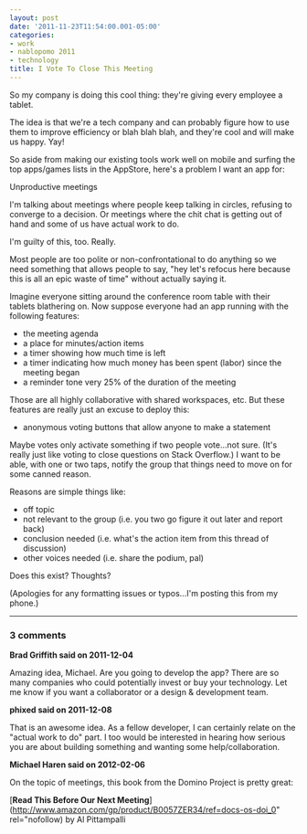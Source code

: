 ```yaml
---
layout: post
date: '2011-11-23T11:54:00.001-05:00'
categories:
- work
- nablopomo 2011
- technology
title: I Vote To Close This Meeting
---
```


So my company is doing this cool thing: they're giving every employee a tablet. 

The idea is that we're a tech company and can probably figure how to use them to improve efficiency or blah blah blah, and they're cool and will make us happy. Yay!

So aside from making our existing tools work well on mobile and surfing the top apps/games lists in the AppStore, here's a problem I want an app for:

Unproductive meetings

I'm talking about meetings where people keep talking in circles, refusing to converge to a decision. Or meetings where the chit chat is getting out of hand and some of us have actual work to do.

I'm guilty of this, too. Really. 

Most people are too polite or non-confrontational to do anything so we need something that allows people to say, "hey let's refocus here because this is all an epic waste of time" without actually saying it. 

Imagine everyone sitting around the conference room table with their tablets blathering on. Now suppose everyone had an app running with the following features:

- the meeting agenda
- a place for minutes/action items
- a timer showing how much time is left
- a timer indicating how much money has been spent (labor) since the meeting began
- a reminder tone very 25% of the duration of the meeting

Those are all highly collaborative with shared workspaces, etc. But these features are really just an excuse to deploy this:

- anonymous voting buttons that allow anyone to make a statement

Maybe votes only activate something if two people vote...not sure. (It's really just like voting to close questions on Stack Overflow.) I want to be able, with one or two taps, notify the group that things need to move on for some canned reason. 

Reasons are simple things like:

- off topic
- not relevant to the group (i.e. you two go figure it out later and report back)
- conclusion needed (i.e. what's the action item from this thread of discussion)
- other voices needed (i.e. share the podium, pal)

Does this exist? Thoughts?

(Apologies for any formatting issues or typos...I'm posting this from my phone.)

---

### 3 comments

**Brad Griffith said on 2011-12-04**

Amazing idea, Michael. Are you going to develop the app? There are so many companies who could potentially invest or buy your technology. Let me know if you want a collaborator or a design & development team.

**phixed said on 2011-12-08**

That is an awesome idea.  As a fellow developer, I can certainly relate on the "actual work to do" part.  I too would be interested in hearing how serious you are about building something and wanting some help/collaboration.

**Michael Haren said on 2012-02-06**

On the topic of meetings, this book from the Domino Project is pretty great:

[**Read This Before Our Next Meeting**](http://www.amazon.com/gp/product/B0057ZER34/ref=docs-os-doi_0" rel="nofollow) by Al Pittampalli

